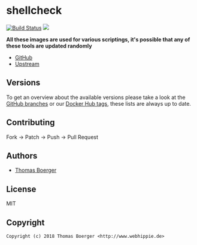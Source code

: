 # shellcheck

[![Build Status](https://cloud.drone.io/api/badges/toolhippie/shellcheck/status.svg)](https://cloud.drone.io/toolhippie/shellcheck)
[![](https://images.microbadger.com/badges/image/toolhippie/shellcheck:latest.svg)](https://microbadger.com/images/toolhippie/shellcheck:latest "Get your own image badge on microbadger.com")

**All these images are used for various scriptings, it's possible that any of these tools are updated randomly**

* [GitHub](https://github.com/toolhippie/shellcheck)
* [Upstream](https://github.com/koalaman/shellcheck)


## Versions

To get an overview about the available versions please take a look at the [GitHub branches](https://github.com/toolhippie/shellcheck/branches/all) or our [Docker Hub tags](https://hub.docker.com/r/toolhippie/shellcheck/tags/), these lists are always up to date.


## Contributing

Fork -> Patch -> Push -> Pull Request


## Authors

* [Thomas Boerger](https://github.com/tboerger)


## License

MIT


## Copyright

```
Copyright (c) 2018 Thomas Boerger <http://www.webhippie.de>
```
